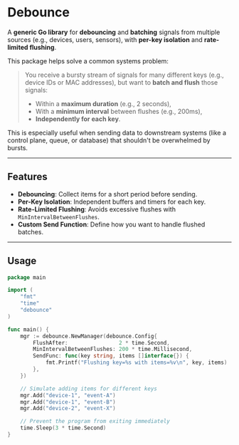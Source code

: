 # Debounce
A **generic Go library** for **debouncing** and **batching** signals from multiple sources (e.g., devices, users, sensors), with **per-key isolation** and **rate-limited flushing**.

This package helps solve a common systems problem:

> You receive a bursty stream of signals for many different keys (e.g., device IDs or MAC addresses), but want to **batch and flush** those signals:
> 
> - Within a **maximum duration** (e.g., 2 seconds),
> - With a **minimum interval** between flushes (e.g., 200ms),
> - **Independently for each key**.

This is especially useful when sending data to downstream systems (like a control plane, queue, or database) that shouldn't be overwhelmed by bursts.


---

## Features

- **Debouncing**: Collect items for a short period before sending.
- **Per-Key Isolation**: Independent buffers and timers for each key.
- **Rate-Limited Flushing**: Avoids excessive flushes with `MinIntervalBetweenFlushes`.
- **Custom Send Function**: Define how you want to handle flushed batches.

---
## Usage
```go
package main

import (
    "fmt"
    "time"
    "debounce"
)

func main() {
    mgr := debounce.NewManager(debounce.Config{
        FlushAfter:                2 * time.Second,
        MinIntervalBetweenFlushes: 200 * time.Millisecond,
        SendFunc: func(key string, items []interface{}) {
            fmt.Printf("Flushing key=%s with items=%v\n", key, items)
        },
    })

    // Simulate adding items for different keys
    mgr.Add("device-1", "event-A")
    mgr.Add("device-1", "event-B")
    mgr.Add("device-2", "event-X")

    // Prevent the program from exiting immediately
    time.Sleep(3 * time.Second)
}
```
